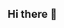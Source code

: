 ## Hi there 👋

<!--
**NGTechServices/NGTechServices** is a ✨ _special_ ✨ repository because its `README.md` (this file) appears on your GitHub profile.

Here are some ideas to get you started:

- 🔭 I’m currently working on learning.
- 🌱 I’m currently learning GitHub Skills.
- 👯 I’m looking to collaborate on something interesting.
- 🤔 I’m looking to help.
- 💬 Ask me about Chemistry.

-->

